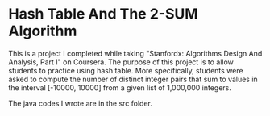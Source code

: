 # Hash Table And The 2-SUM Algorithm

This is a project I completed while taking "Stanfordx: Algorithms Design And Analysis, Part I" on Coursera. The purpose of this project is to allow students to practice using hash table. More specifically, students were asked to compute the number of distinct integer pairs that sum to values in the interval [-10000, 10000] from a given list of 1,000,000 integers.

The java codes I wrote are in the src folder.